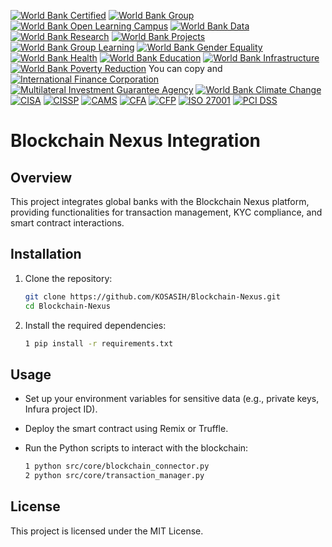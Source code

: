 [![World Bank Certified](https://img.shields.io/badge/World%20Bank-Certified-brightgreen)](https://www.worldbank.org/)
[![World Bank Group](https://img.shields.io/badge/World%20Bank%20Group-Partner-brightgreen)](https://www.worldbank.org/)
[![World Bank Open Learning Campus](https://img.shields.io/badge/Open%20Learning%20Campus-Certified-blue)](https://olc.worldbank.org/)
[![World Bank Data](https://img.shields.io/badge/World%20Bank%20Data-Open%20Data-blue)](https://data.worldbank.org/)
[![World Bank Research](https://img.shields.io/badge/World%20Bank%20Research-Publication-brightgreen)](https://www.worldbank.org/en/research)
[![World Bank Projects](https://img.shields.io/badge/World%20Bank%20Projects-Active%20Projects-blue)](https://projects.worldbank.org/)
[![World Bank Group Learning](https://img.shields.io/badge/World%20Bank%20Group%20Learning-Learning%20Resources-blue)](https://www.worldbank.org/en/learning)
[![World Bank Gender Equality](https://img.shields.io/badge/World%20Bank%20Gender%20Equality-Gender%20Equality-pink)](https://www.worldbank.org/en/topic/gender)
[![World Bank Health](https://img.shields.io/badge/World%20Bank%20Health-Health%20Initiatives-lightgreen)](https://www.worldbank.org/en/topic/health)
[![World Bank Education](https://img.shields.io/badge/World%20Bank%20Education-Education%20Initiatives-lightyellow)](https://www.worldbank.org/en/topic/education)
[![World Bank Infrastructure](https://img.shields.io/badge/World%20Bank%20Infrastructure-Infrastructure%20Projects-orange)](https://www.worldbank.org/en/topic/infrastructure)
[![World Bank Poverty Reduction](https://img.shields.io/badge/World%20Bank%20Poverty%20Reduction-Poverty%20Reduction-blueviolet)](https://www.worldbank.org/en/topic/poverty)
You can copy and 
[![International Finance Corporation](https://img.shields.io/badge/IFC-Investment%20Partner-brightgreen)](https://www.ifc.org/)
[![Multilateral Investment Guarantee Agency](https://img.shields.io/badge/MIGA-Investment%20Guarantee-brightgreen)](https://www.miga.org/)
[![World Bank Climate Change](https://img.shields.io/badge/World%20Bank%20Climate%20Change-Climate%20Action-blue)](https://www.worldbank.org/en/topic/climatechange)
[![CISA](https://img.shields.io/badge/ISACA-CISA-brightgreen)](https://www.isaca.org/credentialing/cisa)
[![CISSP](https://img.shields.io/badge/(ISC)²-CISSP-brightgreen)](https://www.isc2.org/Certifications/CISSP)
[![CAMS](https://img.shields.io/badge/ACAMS-CAMS-brightgreen)](https://www.acams.org/certification/cams/)
[![CFA](https://img.shields.io/badge/CFA%20Institute-CFA-brightgreen)](https://www.cfainstitute.org/en/programs/cfa)
[![CFP](https://img.shields.io/badge/CFP%20Board-CFP-brightgreen)](https://www.cfp.net/)
[![ISO 27001](https://img.shields.io/badge/ISO%2027001-Certified-brightgreen)](https://www.iso.org/isoiec-27001-information-security.html)
[![PCI DSS](https://img.shields.io/badge/PCI%20Security%20Standards%20Council-PCI%20DSS-brightgreen)](https://www.pcisecuritystandards.org/)

# Blockchain Nexus Integration

## Overview
This project integrates global banks with the Blockchain Nexus platform, providing functionalities for transaction management, KYC compliance, and smart contract interactions.

## Installation

1. Clone the repository:
   ```bash
   git clone https://github.com/KOSASIH/Blockchain-Nexus.git
   cd Blockchain-Nexus
   ```

2. Install the required dependencies:
   ```bash
   1 pip install -r requirements.txt
   ```

## Usage

- Set up your environment variables for sensitive data (e.g., private keys, Infura project ID).
- Deploy the smart contract using Remix or Truffle.
- Run the Python scripts to interact with the blockchain:

   ```bash
   1 python src/core/blockchain_connector.py
   2 python src/core/transaction_manager.py
   ```

## License
This project is licensed under the MIT License.
